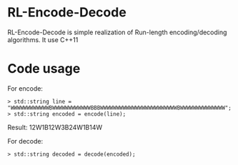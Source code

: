 RL-Encode-Decode
=================

RL-Encode-Decode is simple realization of Run-length encoding/decoding algorithms. It use C++11

Code usage
==========

 For encode:

    > std::string line = "WWWWWWWWWWWWBWWWWWWWWWWWWBBBWWWWWWWWWWWWWWWWWWWWWWWWBWWWWWWWWWWWWWW";
    > std::string encoded = encode(line);
	
 Result: 12W1B12W3B24W1B14W
	
 For decode:
   
    > std::string decoded = decode(encoded);